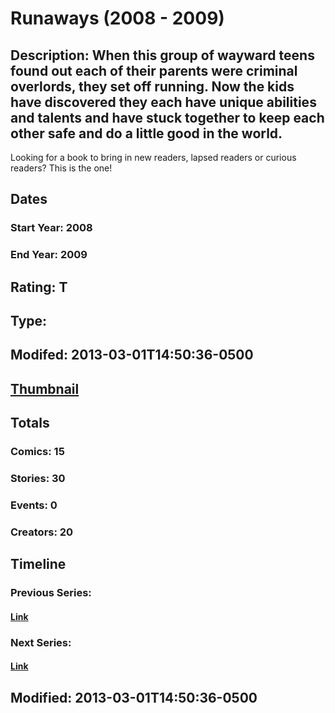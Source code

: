 # Runaways (2008 - 2009)
## Description: When this group of wayward teens found out each of their parents were criminal overlords, they set off running. Now the kids have discovered they each have unique abilities and talents and have stuck together to keep each other safe and do a little good in the world.
Looking for a book to bring in new readers, lapsed readers or curious readers? This is the one!
## Dates
### Start Year: 2008
### End Year: 2009
## Rating: T
## Type: 
## Modifed: 2013-03-01T14:50:36-0500
## [Thumbnail](http://i.annihil.us/u/prod/marvel/i/mg/6/40/513105f8cd56d.jpg)
## Totals
### Comics: 15
### Stories: 30
### Events: 0
### Creators: 20
## Timeline
### Previous Series: 
#### [Link]()
### Next Series: 
#### [Link]()
## Modified: 2013-03-01T14:50:36-0500